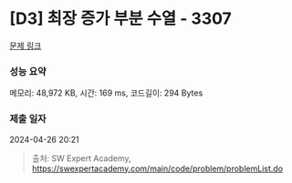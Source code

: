 # [D3] 최장 증가 부분 수열 - 3307 

[문제 링크](https://swexpertacademy.com/main/code/problem/problemDetail.do?contestProbId=AWBOKg-a6l0DFAWr) 

### 성능 요약

메모리: 48,972 KB, 시간: 169 ms, 코드길이: 294 Bytes

### 제출 일자

2024-04-26 20:21



> 출처: SW Expert Academy, https://swexpertacademy.com/main/code/problem/problemList.do